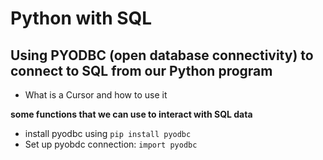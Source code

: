 # Python with SQL
## Using PYODBC (open database connectivity) to connect to SQL from our Python program
- What is a Cursor and how to use it

**some functions that we can use to interact with SQL data**
- install pyodbc using ```pip install pyodbc```
- Set up pyobdc connection: ```import pyodbc```
